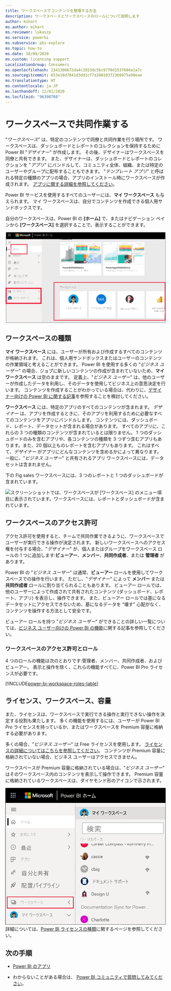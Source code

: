 ```yaml
---
title: ワークスペースでコンテンツを整理する方法
description: ワークスペースとワークスペースのロールについて説明します
author: mihart
ms.author: mihart
ms.reviewer: lukaszp
ms.service: powerbi
ms.subservice: pbi-explore
ms.topic: how-to
ms.date: 10/09/2020
ms.custom: licensing support
LocalizationGroup: Consumers
ms.openlocfilehash: 2341306672da4c1923dc5bc97f0d1537604a1a7c
ms.sourcegitcommit: 653e18d7041d3dd1cf7a38010372366975a98eae
ms.translationtype: HT
ms.contentlocale: ja-JP
ms.lasthandoff: 12/01/2020
ms.locfileid: "96398708"
---
```

# <a name="collaborate-in-workspaces"></a>ワークスペースで共同作業する

 "*ワークスペース*" は、特定のコンテンツで同僚と共同作業を行う場所です。 ワークスペースは、ダッシュボードとレポートのコレクションを保持するために Power BI "*デザイナー*" が作成します。 その後、デザイナーはワークスペースを同僚と共有できます。 また、デザイナーは、ダッシュボードとレポートのコレクションを "*アプリ*" にバンドルして、コミュニティ全体、組織、または特定のユーザーやグループに配布することもできます。 "*テンプレート アプリ*" と呼ばれる特定の種類のアプリの場合、アプリのインストール時にワークスペースが作成されます。 [アプリに関する詳細を参照してください](end-user-apps.md)。 

 Power BI サービスを使用するすべてのユーザーには、**マイ ワークスペース** も与えられます。  マイ ワークスペースは、自分でコンテンツを作成できる個人用サンドボックスです。

 自分のワークスペースは、Power BI の **[ホーム]** で、またはナビゲーション ペインから **[ワークスペース]** を選択することで、表示することができます。

 ![スクリーンショットでは、ナビゲーション ウィンドウに 2 種類のワークスペースが表示されています。](media/end-user-workspaces/power-bi-home-workspace.png)

## <a name="types-of-workspaces"></a>ワークスペースの種類
**マイ ワークスペース** には、ユーザーが所有および作成するすべてのコンテンツが格納されます。 これは、個人用サンドボックスまたはユーザーのコンテンツの作業領域と考えることができます。 Power BI を使用する多くの "*ビジネス ユーザー*" の場合、ジョブに新しいコンテンツの作成が含まれていないため、**マイ ワークスペース** は空のままです。 定義上、"*ビジネス ユーザー*" は、他のユーザーが作成したデータを利用し、そのデータを使用してビジネス上の意思決定を行います。 コンテンツを作成することがわかっている場合は、代わりに、[デザイナー向けの Power BI に関する記事](../create-reports/index.yml)を参照することを検討してください。

**ワークスペース** には、特定のアプリのすべてのコンテンツが含まれます。 *デザイナー* は、アプリを作成するときに、そのアプリを利用するために必要なすべてのコンテンツをアプリにバンドルします。 コンテンツには、ダッシュボード、レポート、データセットが含まれる場合があります。 すべてのアプリに、これらの 3 つの種類のコンテンツが含まれているとは限りません。 1 つのダッシュボードのみを含むアプリや、各コンテンツの種類を 3 つずつ含むアプリもあります。また、20 個以上ものレポートを含むアプリもあります。 これはすべて、*デザイナー* がアプリにどんなコンテンツを含めるかによって異なります。 一般に、"*ビジネス ユーザー*" と共有されるアプリ ワークスペースには、データセットは含まれません。

下の Fig sales ワークスペースには、3 つのレポートと 1 つのダッシュボードが含まれています。 

![スクリーンショットでは、ワークスペースが [ワークスペース] のメニュー項目に表示されています。ワークスペースには、レポートとダッシュボードが含まれています。](media/end-user-workspaces/power-bi-app-workspace.png)

## <a name="permissions-in-the-workspaces"></a>ワークスペースのアクセス許可

アクセス許可を使用すると、チームで共同作業できるように、ワークスペースでユーザーが実行できる操作が決定されます。  新しいワークスペースへのアクセス権を付与する場合、"*デザイナー*" が、個人またはグループをワークスペース ロールの 1 つに追加します:**ビューアー**、**メンバー**、**共同作成者**、または **管理者** があります。 


Power BI の "*ビジネス ユーザー*" は通常、**ビューアー** ロールを使用してワークスペースでの操作を行います。 ただし、"*デザイナー*" によって **メンバー** または **共同作成者** ロールに割り当てられることもあります。 ビューアー ロールでは、他のユーザーによって作成されて共有されたコンテンツ (ダッシュボード、レポート、アプリ) を表示し、操作できます。 また、ビューアー ロールでは基になるデータセットにアクセスできないため、基になるデータを "壊す" 心配がなく、コンテンツを操作する方法として安全です。


ビューアー ロールを持つ "*ビジネス ユーザー*" ができることの詳しい一覧については、[ビジネス ユーザー向けの Power BI の機能](end-user-features.md)に関する記事を参照してください。


### <a name="workspace-permissions-and-roles"></a>ワークスペースのアクセス許可とロール

4 つのロールの機能は次のとおりです:管理者、メンバー、共同作成者、およびビューアー。 表示と操作を除く、これらの機能すべてに、Power BI Pro ライセンスが必要です。

[!INCLUDE[power-bi-workspace-roles-table](../includes/power-bi-workspace-roles-table.md)]

## <a name="licensing-workspaces-and-capacity"></a>ライセンス、ワークスペース、容量
また、ライセンスは、ワークスペースで実行できる操作と実行できない操作を決定する役割も果たします。 多くの機能を使用するには、ユーザーが Power BI *Pro* ライセンスを持っているか、またはワークスペースを Premium 容量に格納する必要があります。 

多くの場合、"*ビジネス ユーザー*" は Free ライセンスを使用します。 [ライセンスの詳細についてはこちらを参照してください](end-user-license.md)。 コンテンツが Premium 容量に格納されていない場合、ビジネス ユーザーはアクセスできません。

ワークスペースが Premium 容量に格納されている場合は、"*ビジネス ユーザー*" はそのワークスペース内のコンテンツを表示して操作できます。 Premium 容量に格納されているワークスペースは、ダイヤモンド形のアイコンで示されます。

![ワークスペースが選択されています](media/end-user-workspaces/power-bi-diamonds.png) 詳細については、[Power BI ライセンスの種類](end-user-license.md)に関するページを参照してください。



## <a name="next-steps"></a>次の手順
* [Power BI のアプリ](end-user-apps.md)    

* わからないことがある場合は、 [Power BI コミュニティで質問してみてください](https://community.powerbi.com/)。

